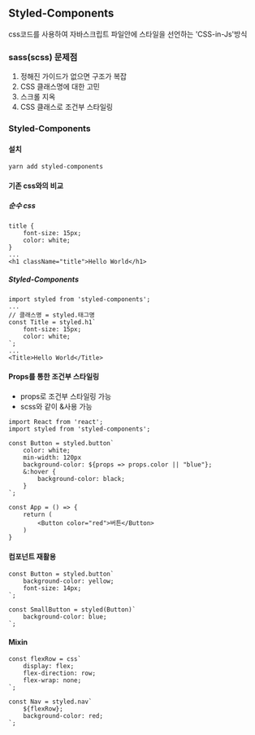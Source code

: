## Styled-Components

css코드를 사용하여 자바스크립트 파일안에 스타일을 선언하는 'CSS-in-Js'방식



### sass(scss) 문제점

1. 정해진 가이드가 없으면 구조가 복잡
2. CSS 클래스명에 대한 고민
3. 스크롤 지옥
4. CSS 클래스로 조건부 스타일링



### Styled-Components

#### 설치

```react
yarn add styled-components
```



#### 기존 css와의 비교

##### 순수 css

``` react
title {
    font-size: 15px;
    color: white;
}
...
<h1 className="title">Hello World</h1>
```

##### Styled-Components

``` react
import styled from 'styled-components';
...
// 클래스명 = styled.태그명
const Title = styled.h1`
	font-size: 15px;
	color: white;
`;
...
<Title>Hello World</Title>
```



#### Props를 통한 조건부 스타일링

- props로 조건부 스타일링 가능
- scss와 같이 &사용 가능

``` react
import React from 'react';
import styled from 'styled-components';

const Button = styled.button`
	color: white;
	min-width: 120px
	background-color: ${props => props.color || "blue"};
	&:hover {
		background-color: black;
	}
`;

const App = () => {
    return (
    	<Button color="red">버튼</Button>
    )
}
```



#### 컴포넌트 재활용

``` react
const Button = styled.button`
	background-color: yellow;
	font-size: 14px;
`;

const SmallButton = styled(Button)`
	background-color: blue;
`;
```



#### Mixin

``` react
const flexRow = css`
	display: flex;
    flex-direction: row;
	flex-wrap: none;
`;

const Nav = styled.nav`
	${flexRow};
	background-color: red;
`;
```